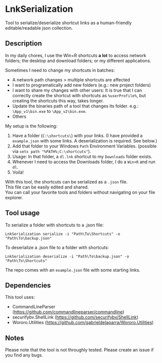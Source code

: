 # LnkSerialization

Tool to serialize/deserialize shortcut links as a human-friendly editable/readable json collection.

## Description

In my daily chores, I use the Win+R shortcuts **a lot** to access network folders; the desktop and download folders; or my different applications.

Sometimes I need to change my shortcuts in batches:

- A network path changes > multiple shortcuts are affected
- I want to programatically add new folders (e.g.: new project folders)
- I want to share my changes with other users: It is true that I can correctly create the shortcut with shortcuts as `%userProfile%`, but creating the shortcuts this way, takes longer.
- Update the binaries path of a tool that changes its folder. e.g.: `\App_v1\bin.exe` to `\App_v2\bin.exe`.
- Others

My setup is the following:

1. Have a folder (`C:\shortcuts\`) with your links. (I have provided a `example.json` with some links. A deserialization is required. See below.)
2. Add that folder to your Windows `Path` Environment Variables. (possible via `setx path "%PATH%;C:\shortcuts"`).
3. Usage: In that folder, a `dl.lnk` shortcut to my `Downloads` folder exists.
4. Whenever I need to access the Downloads folder, I do a `Win+R` and run `dl`.
5. Voilà!

With this tool, the shortcuts can be serialized as a `.json` file.\
This file can be easily edited and shared.\
You can call your favorite tools and folders without navigating on your file explorer.

## Tool usage

To serialize a folder with shortcuts to a .json file:

```
LnkSerialization serialize -i "Path\To\Shortcuts" -o "Path\To\backup.json"
```

To deserialize a .json file to a folder with shortcuts:

```
LnkSerialization deserialize -i "Path\To\backup.json" -o "Path\To\Shortcuts"
```

The repo comes with an `example.json` file with some starting links.

## Dependencies

This tool uses:

- CommandLineParser (https://github.com/commandlineparser/commandline)
- securifybv.ShellLink (https://github.com/securifybv/ShellLink)
- Wororo.Utilities (https://github.com/gabrieldelaparra/Wororo.Utilities)

## Notes

Please note that the tool is not throughly tested.
Please create an issue if you find any bugs.
